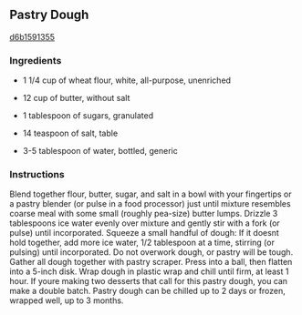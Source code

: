 ## Pastry Dough

[d6b1591355](http://www.food.com/recipe/pastry-dough-444941)

### Ingredients

 - 1 1/4 cup of wheat flour, white, all-purpose, unenriched

 - 12 cup of butter, without salt

 - 1 tablespoon of sugars, granulated

 - 14 teaspoon of salt, table

 - 3-5 tablespoon of water, bottled, generic

### Instructions

Blend together flour, butter, sugar, and salt in a bowl with your fingertips or a pastry blender (or pulse in a food processor) just until mixture resembles coarse meal with some small (roughly pea-size) butter lumps. Drizzle 3 tablespoons ice water evenly over mixture and gently stir with a fork (or pulse) until incorporated. Squeeze a small handful of dough: If it doesnt hold together, add more ice water, 1/2 tablespoon at a time, stirring (or pulsing) until incorporated. Do not overwork dough, or pastry will be tough. Gather all dough together with pastry scraper. Press into a ball, then flatten into a 5-inch disk. Wrap dough in plastic wrap and chill until firm, at least 1 hour. If youre making two desserts that call for this pastry dough, you can make a double batch. Pastry dough can be chilled up to 2 days or frozen, wrapped well, up to 3 months.